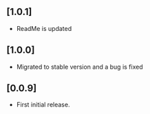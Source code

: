 ## [1.0.1]

* ReadMe is updated

## [1.0.0]

* Migrated to stable version and a bug is fixed

## [0.0.9]

* First initial release.
